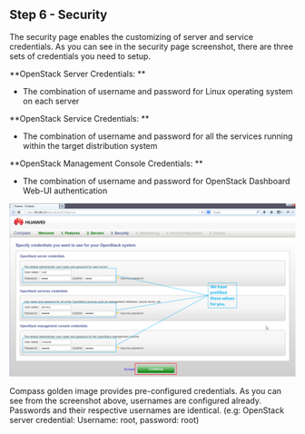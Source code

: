 <h2 id="step-six">Step 6 - Security</h2>

The security page enables the customizing of server and service credentials. As you can see in the security page screenshot, there are three sets of credentials you need to setup. 

**OpenStack Server Credentials: **

  * The combination of username and password for Linux operating system on each server

**OpenStack Service Credentials: **

  * The combination of username and password for all the services running within the target distribution system


**OpenStack Management Console Credentials: **

  * The combination of username and password for OpenStack Dashboard Web-UI authentication


![Security](/img/6_security.png)

Compass golden image provides pre-configured credentials. As you can see from the screenshot above, usernames are configured already. Passwords and their respective usernames are identical. (e.g: OpenStack server credential: Username: root, password: root)

